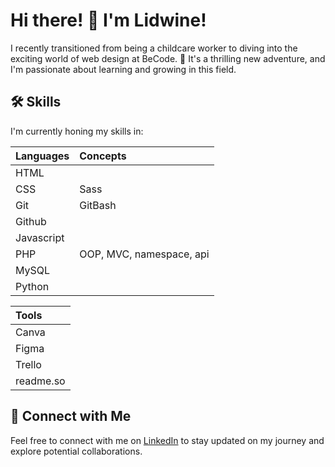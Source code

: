 # Hi there! 👋 I'm Lidwine!

I recently transitioned from being a childcare worker to diving into the exciting world of web design at BeCode. 🚀 It's a thrilling new adventure, and I'm passionate about learning and growing in this field.

## 🛠 Skills

I'm currently honing my skills in:


| Languages                      | Concepts                       |
| :--------                      | :----------------------------  |
| HTML         |           |
| CSS          | Sass      |
| Git          | GitBash   |
| Github       |           | 
| Javascript   |           |
| PHP          |OOP, MVC, namespace, api|
| MySQL        |           |
| Python       |           |


| Tools                    |
| :--------                      |
| Canva |
| Figma |
| Trello|
| readme.so |


## 🔗 Connect with Me 

Feel free to connect with me on [LinkedIn](https://www.linkedin.com/in/lidwine-careme/) to stay updated on my journey and explore potential collaborations.
